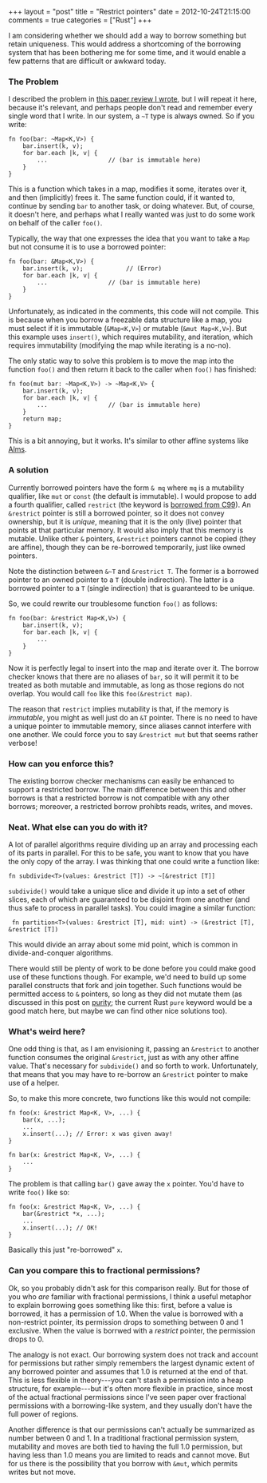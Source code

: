 +++
layout = "post"
title = "Restrict pointers"
date = 2012-10-24T21:15:00
comments = true
categories = ["Rust"]
+++

I am considering whether we should add a way to borrow something but
retain uniqueness.  This would address a shortcoming of the borrowing
system that has been bothering me for some time, and it would enable a
few patterns that are difficult or awkward today.

<!-- more -->

### The Problem

I described the problem in [this paper review I wrote][pr], but I will
repeat it here, because it's relevant, and perhaps people don't read
and remember every single word that I write.  In our system, a `~T`
type is always owned.  So if you write:

    fn foo(bar: ~Map<K,V>) {
        bar.insert(k, v);
        for bar.each |k, v| {
            ...                 // (bar is immutable here)
        }
    }

This is a function which takes in a map, modifies it some, iterates
over it, and then (implicitly) frees it.  The same function could, if
it wanted to, continue by sending `bar` to another task, or doing
whatever.  But, of course, it doesn't here, and perhaps what I really
wanted was just to do some work on behalf of the caller `foo()`.

Typically, the way that one expresses the idea that you want to take
a `Map` but not consume it is to use a borrowed pointer:

    fn foo(bar: &Map<K,V>) {
        bar.insert(k, v);            // (Error)
        for bar.each |k, v| {
            ...                 // (bar is immutable here)
        }
    }
    
Unfortunately, as indicated in the comments, this code will not
compile.  This is because when you borrow a freezable data structure
like a map, you must select if it is immutable (`&Map<K,V>`) or
mutable (`&mut Map<K,V>`).  But this example uses `insert()`, which
requires mutability, and iteration, which requires immutability
(modifying the map while iterating is a no-no).

The only static way to solve this problem is to move the map into the
function `foo()` and then return it back to the caller when `foo()`
has finished:

    fn foo(mut bar: ~Map<K,V>) -> ~Map<K,V> {
        bar.insert(k, v);
        for bar.each |k, v| {
            ...                 // (bar is immutable here)
        }
        return map;
    }
    
This is a bit annoying, but it works.  It's similar to other affine
systems like [Alms][alms].

### A solution

Currently borrowed pointers have the form `& mq` where `mq` is a
mutability qualifier, like `mut` or `const` (the default is
immutable).  I would propose to add a fourth qualifier, called
`restrict` (the keyword is [borrowed from C99][c99]).  An `&restrict` pointer
is still a borrowed pointer, so it does not convey ownership, but it
is *unique*, meaning that it is the only (live) pointer that points at
that particular memory.  It would also imply that this memory is
mutable.  Unlike other `&` pointers, `&restrict` pointers cannot be
copied (they are affine), though they can be re-borrowed temporarily,
just like owned pointers.

Note the distinction between `&~T` and `&restrict T`. The former is a
borrowed pointer to an owned pointer to a `T` (double indirection).
The latter is a borrowed pointer to a `T` (single indirection) that is
guaranteed to be unique.

So, we could rewrite our troublesome function `foo()` as follows:

    fn foo(bar: &restrict Map<K,V>) {
        bar.insert(k, v);
        for bar.each |k, v| {
            ...
        }
    }

Now it is perfectly legal to insert into the map and iterate over it.
The borrow checker knows that there are no aliases of `bar`, so it
will permit it to be treated as both mutable and immutable, as long as
those regions do not overlap.  You would call `foo` like this
`foo(&restrict map)`.

The reason that `restrict` implies mutability is that, if the memory
is *immutable*, you might as well just do an `&T` pointer.  There is
no need to have a unique pointer to immutable memory, since aliases
cannot interfere with one another.  We could force you to say
`&restrict mut` but that seems rather verbose!

### How can you enforce this?

The existing borrow checker mechanisms can easily be enhanced to
support a restricted borrow.  The main difference between this and
other borrows is that a restricted borrow is not compatible with any
other borrows; moreover, a restricted borrow prohibts reads, writes,
and moves.

### Neat.  What else can you do with it?

A lot of parallel algorithms require dividing up an array and
processing each of its parts in parallel.  For this to be safe, you
want to know that you have the only copy of the array.  I was thinking
that one could write a function like:

    fn subdivide<T>(values: &restrict [T]) -> ~[&restrict [T]]
    
`subdivide()` would take a unique slice and divide it up into a set of
other slices, each of which are guaranteed to be disjoint from one
another (and thus safe to process in parallel tasks).  You could
imagine a similar function:

     fn partition<T>(values: &restrict [T], mid: uint) -> (&restrict [T], &restrict [T])
     
This would divide an array about some mid point, which is common in
divide-and-conquer algorithms.

There would still be plenty of work to be done before you could make
good use of these functions though.  For example, we'd need to build
up some parallel constructs that fork and join together.  Such
functions would be permitted access to `&` pointers, so long as they
did not mutate them (as discussed in this post on [purity][purity];
the current Rust `pure` keyword would be a good match here, but maybe
we can find other nice solutions too).

[purity]: /blog/2012/10/12/extending-the-definition-of-purity-in-rust/

### What's weird here?

One odd thing is that, as I am envisioning it, passing an `&restrict`
to another function consumes the original `&restrict`, just as with
any other affine value.  That's necessary for `subdivide()` and so
forth to work.  Unfortunately, that means that you may have to
re-borrow an `&restrict` pointer to make use of a helper.

So, to make this more concrete, two functions like
this would not compile:

    fn foo(x: &restrict Map<K, V>, ...) {
        bar(x, ...);
        ...
        x.insert(...); // Error: x was given away!
    }

    fn bar(x: &restrict Map<K, V>, ...) {
        ...
    }

The problem is that calling `bar()` gave away the
`x` pointer.  You'd have to write `foo()` like so:

    fn foo(x: &restrict Map<K, V>, ...) {
        bar(&restrict *x, ...);
        ...
        x.insert(...); // OK!
    }
    
Basically this just "re-borrowed" `x`.

### Can you compare this to fractional permissions?

Ok, so you probably didn't ask for this comparison really.  But for
those of you who *are* familiar with fractional permissions, I think a
useful metaphor to explain borrowing goes something like this: first,
before a value is borrowed, it has a permission of 1.0.  When the
value is borrowed with a non-restrict pointer, its permission drops to
something between 0 and 1 exclusive.  When the value is borrwed with a
*restrict* pointer, the permission drops to 0.

The analogy is not exact.  Our borrowing system does not track and
account for permissions but rather simply remembers the largest
dynamic extent of any borrowed pointer and assumes that 1.0 is
returned at the end of that.  This is less flexible in theory---you
can't stash a permission into a heap structure, for example---but it's
often more flexible in practice, since most of the actual fractional
permissions since I've seen paper over fractional permissions with a
borrowing-like system, and they usually don't have the full power of
regions.

Another difference is that our permissions can't actually be
summarized as number between 0 and 1.  In a traditional fractional
permission system, mutability and moves are both tied to having the
full 1.0 permission, but having less than 1.0 means you are limited to
reads and cannot move.  But for us there is the possibility that you
borrow with `&mut`, which permits writes but not move.

[pr]: /blog/2012/09/26/type-system-for-borrowing-permissions/
[alms]: http://www.eecs.harvard.edu/~tov/pubs/alms/
[c99]: http://en.wikipedia.org/wiki/Restrict

